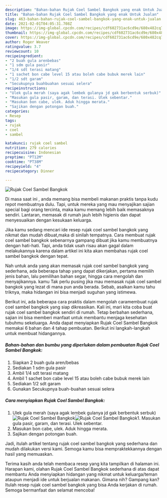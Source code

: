 ```yaml
---
description: "Bahan-bahan Rujak Coel Sambel Bangkok yang enak Untuk Jualan"
title: "Bahan-bahan Rujak Coel Sambel Bangkok yang enak Untuk Jualan"
slug: 463-bahan-bahan-rujak-coel-sambel-bangkok-yang-enak-untuk-jualan
date: 2021-02-01T04:05:31.708Z
image: https://img-global.cpcdn.com/recipes/cdf602731ac6cd9e/680x482cq70/rujak-coel-sambel-bangkok-foto-resep-utama.jpg
thumbnail: https://img-global.cpcdn.com/recipes/cdf602731ac6cd9e/680x482cq70/rujak-coel-sambel-bangkok-foto-resep-utama.jpg
cover: https://img-global.cpcdn.com/recipes/cdf602731ac6cd9e/680x482cq70/rujak-coel-sambel-bangkok-foto-resep-utama.jpg
author: Roger Weaver
ratingvalue: 3.7
reviewcount: 10
recipeingredient:
- "2 buah gula arenbebas"
- "1 sdm gula pasir"
- "1/4 sdt terasi matang"
- "1 sachet bon cabe level 15 atau boleh cabe bubuk merek lain"
- "1/2 sdt garam"
- "Secukupnya buahbuahan sesuai selera"
recipeinstructions:
- "Ulek gula merah (saya agak lembek gulanya jd gak berbentuk serbuk)"
- "Masukan gula pasir, garam, dan terasi. Ulek sebentar."
- "Masukan bon cabe, ulek. Aduk hingga merata."
- "Sajikan dengan potongan buah."
categories:
- Resep
tags:
- rujak
- coel
- sambel

katakunci: rujak coel sambel 
nutrition: 279 calories
recipecuisine: Indonesian
preptime: "PT12M"
cooktime: "PT38M"
recipeyield: "4"
recipecategory: Dinner

---
```



![Rujak Coel Sambel Bangkok](https://img-global.cpcdn.com/recipes/cdf602731ac6cd9e/680x482cq70/rujak-coel-sambel-bangkok-foto-resep-utama.jpg)

Di masa  saat ini , anda memang bisa membeli makanan praktis tanpa kudu repot membuatnya dulu. Tapi, untuk mereka yang mau menyajikan sajian special bagi orang tercinta, maka kamu memang lebih baik memasaknya sendiri. Lantaran, memasak di rumah jauh lebih higienis dan dapat menyesuaikan dengan kesukaan keluarga.

Jika kamu sedang mencari ide resep rujak coel sambel bangkok yang nikmat dan mudah dibuat,maka di sinilah tempatnya. Cara membuat rujak coel sambel bangkok  sebenarnya gampang dibuat jika kamu membuatnya dengan hati-hati. Tapi, anda tidak usah risau akan gagal dalam melakukannya 
karena dalam artikel ini kita akan membahas rujak coel sambel bangkok dengan tepat.  



Nah untuk anda yang akan memasak rujak coel sambel bangkok yang sederhana, ada beberapa tahap yang dapat dikerjakan, pertama memilih jenis bahan, lalu pemilihan bahan segar, hingga cara mengolah dan menyajikannya. kamu Tak perlu pusing jika mau memasak rujak coel sambel bangkok yang lezat di mana pun anda berada. Sebab, asalkan kamu  tahu triknya, maka hidangan ini bisa menjadi suguhan yang istimewa.

Berikut ini, ada beberapa cara praktis  dalam mengolah caramembuat rujak coel sambel bangkok yang siap dikreasikan. Kali ini, mari kita coba buat rujak coel sambel bangkok sendiri di rumah. Tetap berbahan sederhana, sajian ini bisa memberi manfaat untuk membantu menjaga kesehatan tubuhmu sekeluarga. Anda dapat menyiapkan Rujak Coel Sambel Bangkok memakai 6 bahan dan 4 tahap pembuatan. Berikut ini langkah-langkah untuk membuat hidangannya.

<!--inarticleads1-->

##### Bahan-bahan dan bumbu yang diperlukan dalam pembuatan Rujak Coel Sambel Bangkok:

1. Siapkan 2 buah gula aren/bebas
1. Sediakan 1 sdm gula pasir
1. Ambil 1/4 sdt terasi matang
1. Ambil 1 sachet bon cabe level 15 atau boleh cabe bubuk merek lain
1. Sediakan 1/2 sdt garam
1. Gunakan Secukupnya buah-buahan sesuai selera




<!--inarticleads2-->

##### Cara menyiapkan Rujak Coel Sambel Bangkok:

1. Ulek gula merah (saya agak lembek gulanya jd gak berbentuk serbuk)
<img src="https://img-global.cpcdn.com/steps/b241fcae4ce61d36/160x128cq70/rujak-coel-sambel-bangkok-langkah-memasak-1-foto.jpg" alt="Rujak Coel Sambel Bangkok"><img src="https://img-global.cpcdn.com/steps/1014cc74d0a86a0b/160x128cq70/rujak-coel-sambel-bangkok-langkah-memasak-1-foto.jpg" alt="Rujak Coel Sambel Bangkok">1. Masukan gula pasir, garam, dan terasi. Ulek sebentar.
1. Masukan bon cabe, ulek. Aduk hingga merata.
1. Sajikan dengan potongan buah.




Jadi, itulah artikel tentang  rujak coel sambel bangkok  yang sederhana dan mudah dilakukan versi kami. Semoga kamu bisa mempraktekkannya dengan hasil yang memuaskan. 

Terima kasih anda telah membaca resep yang kita tampilkan di halaman ini. Harapan kami, olahan  Rujak Coel Sambel Bangkok sederhana di atas dapat membantu Anda menyiapkan hidangan yang nikmat untuk keluarga/teman ataupun menjadi ide untuk berjualan makanan. Gimana nih? Gampang kan? Itulah resep rujak coel sambel bangkok yang bisa Anda kerjakan di rumah. Semoga bermanfaat dan selamat mencoba!

